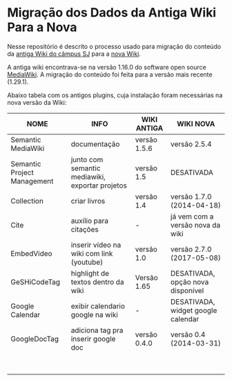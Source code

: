 # Migração dos Dados da Antiga Wiki Para a Nova

Nesse repositório é descrito o processo usado para migração do conteúdo da [antiga Wiki do câmpus SJ](https://wiki.sj.ifsc.edu.br/wiki/index.php/P%C3%A1gina_principal) para a [ nova Wiki](https://wiki.sj.ifsc.edu.br/wiki/index.php/P%C3%A1gina_principal). 

A antiga wiki encontrava-se na versão 1.16.0 do software open source [MediaWiki](https://www.mediawiki.org/wiki/MediaWiki).
A migração do conteúdo foi feita para a versão mais recente (1.29.1).


Abaixo tabela com os antigos plugins, cuja instalação foram necessárias na nova versão da Wiki:

| NOME                        | INFO                                            | WIKI ANTIGA  | WIKI NOVA                          |
|-----------------------------|-------------------------------------------------|--------------|------------------------------------|
| Semantic MediaWiki          | documentação                                    | versão 1.5.6 | versão 2.5.4                       |
| Semantic Project Management | junto com semantic mediawiki, exportar projetos | versão 1.5   | DESATIVADA                         |
| Collection                  | criar livros                                    | versão 1.4   | versão 1.7.0 (2014-04-18)          |
| Cite                        | auxílio para citações                           |       -      |  já vem com a versão nova da wiki  |
| EmbedVideo                  | inserir vídeo na wiki com link (youtube)        | versão 1.0   | versão 2.7.0 (2017-05-08)          |
| GeSHiCodeTag                | highlight de textos dentro da wiki              | Versão 1.65  | DESATIVADA, opção nova disponível  |
| Google Calendar             | exibir calendario google na wiki                |       -      | DESATIVADA, widget google calendar |
| GoogleDocTag                | adiciona tag pra inserir google doc             | versão 0.4.0 | versão 0.4 (2014-03-31)            |
|                             |                                                 |              |                                    |
|                             |                                                 |              |                                    |
|                             |                                                 |              |                                    |
|                             |                                                 |              |                                    |
|                             |                                                 |              |                                    |
|                             |                                                 |              |                                    |
|                             |                                                 |              |                                    |
|                             |                                                 |              |                                    |

